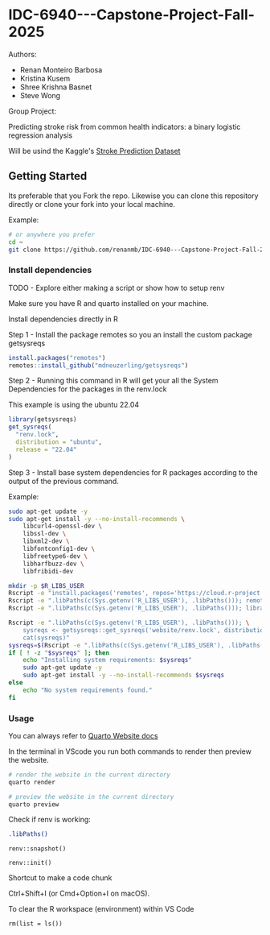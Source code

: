 # IDC-6940---Capstone-Project-Fall-2025
 
Authors:
- Renan Monteiro Barbosa
- Kristina Kusem
- Shree Krishna Basnet
- Steve Wong

Group Project:

Predicting stroke risk from common health indicators: a binary logistic regression analysis

Will be usind the Kaggle's [Stroke Prediction Dataset](https://www.kaggle.com/datasets/fedesoriano/stroke-prediction-dataset)

## Getting Started

Its preferable that you Fork the repo. Likewise you can clone this repository directly or clone your fork into your local machine.

Example:

```bash
# or anywhere you prefer
cd ~
git clone https://github.com/renanmb/IDC-6940---Capstone-Project-Fall-2025
```

### Install dependencies

TODO - Explore either making a script or show how to setup renv

Make sure you have R and quarto installed on your machine.


Install dependencies directly in R

Step 1 - Install the package remotes so you an install the custom package getsysreqs

```R
install.packages("remotes")
remotes::install_github("mdneuzerling/getsysreqs")
```

Step 2 - Running this command in R will get your all the System Dependencies for the packages in the renv.lock

This example is using the ubuntu 22.04

```R
library(getsysreqs)
get_sysreqs(
  "renv.lock",
  distribution = "ubuntu",
  release = "22.04"
)
```

Step 3 - Install base system dependencies for R packages according to the output of the previous command.

Example:

```bash
sudo apt-get update -y
sudo apt-get install -y --no-install-recommends \
    libcurl4-openssl-dev \
    libssl-dev \
    libxml2-dev \
    libfontconfig1-dev \
    libfreetype6-dev \
    libharfbuzz-dev \
    libfribidi-dev
```


```bash
mkdir -p $R_LIBS_USER
Rscript -e "install.packages('remotes', repos='https://cloud.r-project.org')"
Rscript -e ".libPaths(c(Sys.getenv('R_LIBS_USER'), .libPaths())); remotes::install_github('mdneuzerling/getsysreqs')"
Rscript -e ".libPaths(c(Sys.getenv('R_LIBS_USER'), .libPaths())); library(getsysreqs); packageVersion('getsysreqs')"
```

```bash
Rscript -e ".libPaths(c(Sys.getenv('R_LIBS_USER'), .libPaths())); \
    sysreqs <- getsysreqs::get_sysreqs('website/renv.lock', distribution='ubuntu', release='22.04'); \
    cat(sysreqs)"
sysreqs=$(Rscript -e ".libPaths(c(Sys.getenv('R_LIBS_USER'), .libPaths())); cat(getsysreqs::get_sysreqs('website/renv.lock', distribution='ubuntu', release='22.04'))")
if [ ! -z "$sysreqs" ]; then
    echo "Installing system requirements: $sysreqs"
    sudo apt-get update -y
    sudo apt-get install -y --no-install-recommends $sysreqs
else
    echo "No system requirements found."
fi
```

### Usage

You can always refer to [Quarto Website docs](https://quarto.org/docs/websites/)

In the terminal in VScode you run both commands to render then preview the website.

```bash
# render the website in the current directory
quarto render 
```

```bash
# preview the website in the current directory
quarto preview
```

Check if renv is working:

```bash
.libPaths()
```

```{r}
renv::snapshot()

renv::init()
```

Shortcut to make a code chunk

Ctrl+Shift+I (or Cmd+Option+I on macOS).

To clear the R workspace (environment) within VS Code

```{r}
rm(list = ls())
```